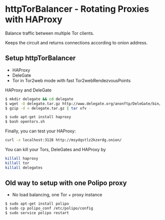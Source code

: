 httpTorBalancer - Rotating Proxies with HAProxy
===============================================

Balance traffic between multiple Tor clients.

Keeps the circuit and returns connections according to onion address.

Setup httpTorBalancer
---------------------

- HAProxy
- DeleGate
- Tor in Tor2web mode with fast Tor2webRendezvousPoints

HAProxy and DeleGate

```sh
$ mkdir delegate && cd delegate
$ wget -O delegate.tar.gz http://www.delegate.org/anonftp/DeleGate/bin/linux/9.9.13/linux2.6-dg9_9_13.tar.gz
$ gzip -d < delegate.tar.gz | tar xfv -
```

```sh
$ sudo apt-get install haproxy
$ bash opentors.sh
```

Finally, you can test your HAProxy:

```sh
curl -x localhost:3128 http://msydqstlz2kzerdg.onion/
```

You can kill your Tors, DeleGates and HAProxy by

```sh
killall haproxy
killall tor
killall delegates
```

Old way to setup with one Polipo proxy
--------------------------------------

- No load balancing, one Tor + proxy instance

```sh
$ sudo apt-get install polipo
$ sudo cp polipo_conf /etc/polipo/config
$ sudo service polipo restart
```
